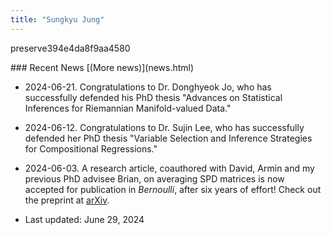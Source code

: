 ```yaml
---
title: "Sungkyu Jung"
---
```





preserve394e4da8f9aa4580

<!-- - Last updated:  June 29, 2024-->


<div class="container">
   <div class="row">
### Recent News [(More news)](news.html)

 - 2024-06-21. Congratulations to Dr. Donghyeok Jo, who has successfully defended his PhD thesis "Advances on Statistical Inferences for Riemannian Manifold-valued Data."

 - 2024-06-12. Congratulations to Dr. Sujin Lee, who has successfully defended her PhD thesis "Variable Selection and Inference Strategies for Compositional Regressions."

 - 2024-06-03. A research article, coauthored with David, Armin and my previous PhD advisee Brian, on averaging SPD matrices is now accepted for publication in *Bernoulli*, after six years of effort! Check out the preprint at  [arXiv](https://arxiv.org/abs/2306.12025). 

- Last updated:  June 29, 2024        

</div>
</div>
